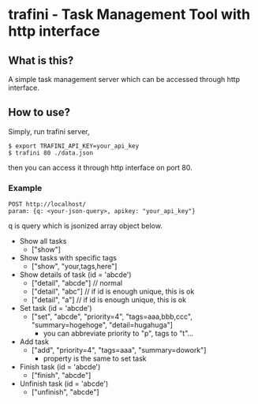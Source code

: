 # trafini - Task Management Tool with http interface
## What is this?
A simple task management server which can be accessed through http interface.

## How to use?
Simply, run trafini server,
```
$ export TRAFINI_API_KEY=your_api_key
$ trafini 80 ./data.json
```
then you can access it through http interface on port 80.

### Example
```
POST http://localhost/
param: {q: <your-json-query>, apikey: "your_api_key"}
```
q is query which is jsonized array object below.

+ Show all tasks
    - ["show"]
+ Show tasks with specific tags
    - ["show", "your,tags,here"]
+ Show details of task (id = 'abcde')
    - ["detail", "abcde"] // normal
    - ["detail", "abc"] // if id is enough unique, this is ok
    - ["detail", "a"]  // if id is enough unique, this is ok
+ Set task (id = 'abcde')
    - ["set", "abcde", "priority=4", "tags=aaa,bbb,ccc", "summary=hogehoge", "detail=hugahuga"]
        * you can abbreviate priority to "p", tags to "t"...
+ Add task
    - ["add", "priority=4", "tags=aaa", "summary=dowork"]
        * property is the same to set task
+ Finish task (id = 'abcde')
    - ["finish", "abcde"]
+ Unfinish task (id = 'abcde')
    - ["unfinish", "abcde"]
